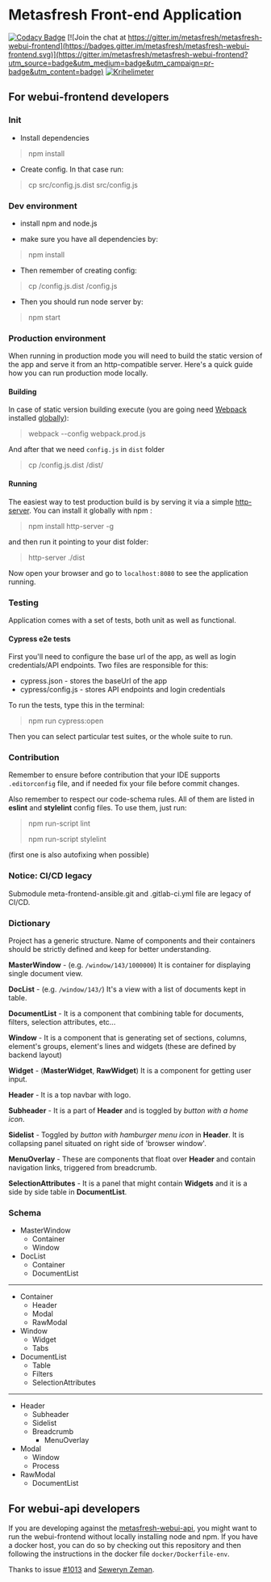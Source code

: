
# Metasfresh Front-end Application

[![Codacy Badge](https://api.codacy.com/project/badge/Grade/1caf080cc9364234ab636ed8ab4343e2)](https://www.codacy.com/app/metasfresh/metasfresh-webui-frontend?utm_source=github.com&amp;utm_medium=referral&amp;utm_content=metasfresh/metasfresh-webui-frontend&amp;utm_campaign=Badge_Grade)
[![Join the chat at https://gitter.im/metasfresh/metasfresh-webui-frontend](https://badges.gitter.im/metasfresh/metasfresh-webui-frontend.svg)](https://gitter.im/metasfresh/metasfresh-webui-frontend?utm_source=badge&utm_medium=badge&utm_campaign=pr-badge&utm_content=badge)
[![Krihelimeter](http://krihelinator.xyz/badge/metasfresh/metasfresh-webui-frontend)](http://krihelinator.xyz)

## For webui-frontend developers

### Init
- Install dependencies
> npm install


- Create config. In that case run:
> cp src/config.js.dist src/config.js

### Dev environment

- install npm and node.js

- make sure you have all dependencies by:
> npm install

- Then remember of creating config:
> cp /config.js.dist /config.js

- Then you should run node server by:
> npm start

### Production environment
When running in production mode you will need to build the static version of the app and serve it from an http-compatible server. Here's a quick guide how you can run production mode locally.

#### Building
In case of static version building execute (you are going need [Webpack](https://www.npmjs.com/package/webpack) installed [globally](https://webpack.js.org/guides/installation/#global-installation)):
> webpack --config webpack.prod.js

And after that we need `config.js` in `dist` folder
> cp /config.js.dist /dist/

#### Running
The easiest way to test production build is by serving it via a simple [http-server](https://www.npmjs.com/package/http-server). You can install it globally with npm :
> npm install http-server -g

and then run it pointing to your dist folder:
> http-server ./dist

Now open your browser and go to `localhost:8080` to see the application running.

### Testing
Application comes with a set of tests, both unit as well as functional.

#### Cypress e2e tests
First you'll need to configure the base url of the app, as well as login credentials/API endpoints. Two files are responsible for this:

- cypress.json - stores the baseUrl of the app
- cypress/config.js - stores API endpoints and login credentials

To run the tests, type this in the terminal:
> npm run cypress:open

Then you can select particular test suites, or the whole suite to run. 

### Contribution

Remember to ensure before contribution that your IDE supports `.editorconfig` file,
and if needed fix your file before commit changes.

Also remember to respect our code-schema rules. All of them are listed in __eslint__ and __stylelint__ config files. To use them, just run:
> npm run-script lint
> 
> npm run-script stylelint

(first one is also autofixing when possible)

### Notice: CI/CD legacy

Submodule meta-frontend-ansible.git and .gitlab-ci.yml file are legacy of CI/CD.

### Dictionary

Project has a generic structure. Name of components and their containers should be strictly defined and keep for better understanding.

__MasterWindow__ - (e.g. `/window/143/1000000`) It is container for displaying single document view.

__DocList__ - (e.g. `/window/143/`) It's a view with a list of documents kept in table.

__DocumentList__ - It is a component that combining table for documents, filters, selection attributes, etc...

__Window__ - It is a component that is generating set of sections, columns, element's groups, element's lines and widgets (these are defined by backend layout)

__Widget__ - (__MasterWidget__, __RawWidget__) It is a component for getting user input.

__Header__ - It is a top navbar with logo.

__Subheader__ - It is a part of __Header__ and is toggled by *button with a home icon*.

__Sidelist__ - Toggled by *button with hamburger menu icon* in __Header__. It is collapsing panel situated on right side of 'browser window'.

__MenuOverlay__ - These are components that float over __Header__ and contain navigation links, triggered from breadcrumb.

__SelectionAttributes__ - It is a panel that might contain __Widgets__ and it is a side by side table in __DocumentList__.

### Schema
- MasterWindow
    - Container
    - Window
- DocList
    - Container
    - DocumentList
---
- Container
    - Header
    - Modal
    - RawModal
- Window
    - Widget
    - Tabs
- DocumentList
    - Table
    - Filters
    - SelectionAttributes
---
- Header
    - Subheader
    - Sidelist
    - Breadcrumb
        - MenuOverlay
- Modal
    - Window
    - Process
- RawModal
    - DocumentList

## For webui-api developers

If you are developing against the [metasfresh-webui-api](https://github.com/metasfresh/metasfresh-webui-api), 
you might want to run the webui-frontend without locally installing node and npm.
If you have a docker host, you can do so by checking out this repository and then following the instructions in the docker file `docker/Dockerfile-env`.

Thanks to issue [#1013](https://github.com/metasfresh/metasfresh-webui-frontend/issues/1013) and [Seweryn Zeman](https://github.com/cadavre).



